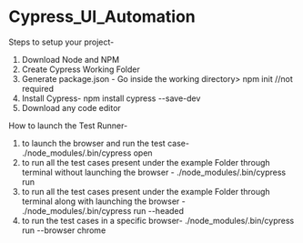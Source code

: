# Cypress_UI_Automation

Steps to setup your project-

1. Download Node and NPM
2. Create Cypress Working Folder
3. Generate package.json - Go inside the working directory> npm init //not required
4. Install Cypress- npm install cypress --save-dev
5. Download any code editor

How to launch the Test Runner-

1. to launch the browser and run the test case- ./node_modules/.bin/cypress open
2. to run all the test cases present under the example Folder through terminal without launching the browser - ./node_modules/.bin/cypress run
3. to run all the test cases present under the example Folder through terminal along with launching the browser - ./node_modules/.bin/cypress run --headed
4. to run the test cases in a specific browser- ./node_modules/.bin/cypress run --browser chrome
